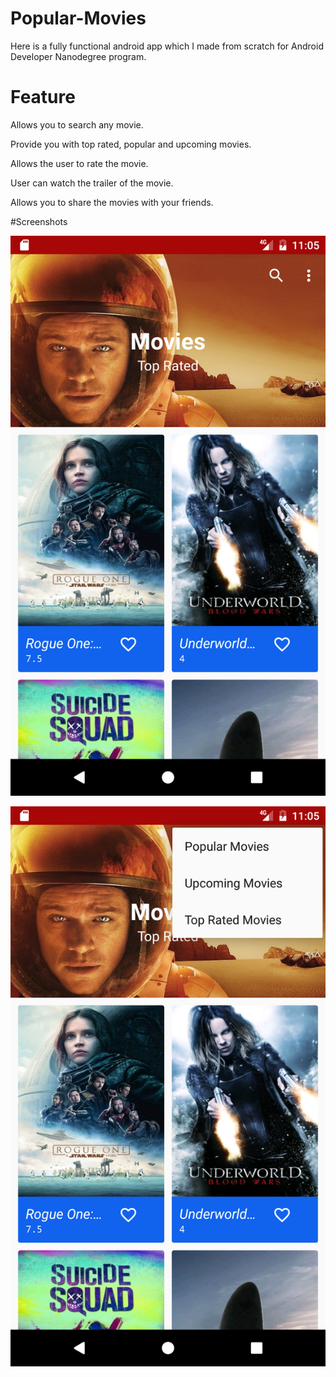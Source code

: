 # Popular-Movies
Here is a fully functional android app which I made from scratch for Android Developer Nanodegree program. 


# Feature
 Allows you to search any movie.
 
 Provide you with top rated, popular and upcoming movies.
 
 Allows the user to rate the movie.
 
 User can watch the trailer of the movie.
 
 Allows you to share the movies with your friends.
 
 
 #Screenshots
 
 ![Alt text](Screenshot_1482419098.png )
 

 
 ![Alt text]( Screenshot_1482419105.png )

 
 
